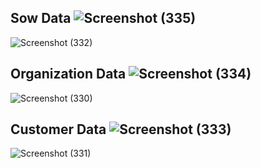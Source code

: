 Sow Data
![Screenshot (335)](https://github.com/Chetanshinde123/Week4_Chetan_Shinde/assets/128912491/b4629a32-d28e-4804-80fa-5819bb47001e)
---------------------------------------------------------------------------------------------------------------------------------------
![Screenshot (332)](https://github.com/Chetanshinde123/Week4_Chetan_Shinde/assets/128912491/5dbf8c1f-03a4-4965-8117-c3be8159528e)

Organization Data
![Screenshot (334)](https://github.com/Chetanshinde123/Week4_Chetan_Shinde/assets/128912491/b9a59c39-6839-41b6-91d8-45afe8fd43d5)
----
![Screenshot (330)](https://github.com/Chetanshinde123/Week4_Chetan_Shinde/assets/128912491/c89074e1-1a30-4335-bea0-621c6d634f0b)

Customer Data 
![Screenshot (333)](https://github.com/Chetanshinde123/Week4_Chetan_Shinde/assets/128912491/4f72472f-44c9-4784-8fd0-7f212eb7b030)
---------------------------------------------------------------------------------------------------------------------------------------
![Screenshot (331)](https://github.com/Chetanshinde123/Week4_Chetan_Shinde/assets/128912491/e7de60c9-c518-4b95-9a54-15a065603e8e)

